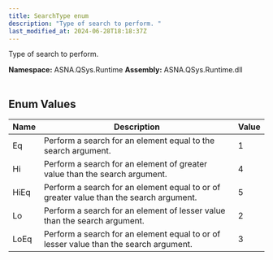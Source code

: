 ```yaml
---
title: SearchType enum
description: "Type of search to perform. "
last_modified_at: 2024-06-28T18:18:37Z
---
```


Type of search to perform.

**Namespace:** ASNA.QSys.Runtime
**Assembly:** ASNA.QSys.Runtime.dll
<br>
<br>

## Enum Values

| Name | Description | Value
| --- | --- | --- 
| Eq | Perform a search for an element equal to the search argument. | 1 |
| Hi | Perform a search for an element of greater value than the search argument. | 4 |
| HiEq | Perform a search for an element equal to or of greater value than the search argument. | 5 |
| Lo | Perform a search for an element of lesser value than the search argument. | 2 |
| LoEq | Perform a search for an element equal to or of lesser value than the search argument. | 3 |
